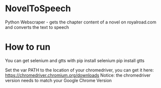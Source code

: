 # NovelToSpeech
Python Webscraper - gets the chapter content of a novel on royalroad.com and converts the text to speech

# How to run
You can get selenium and gtts with
pip install selenium
pip install gtts

Set the var PATH to the location of your chromedriver, you can get it here: https://chromedriver.chromium.org/downloads
Notice: the chromedriver version needs to match your Google Chrome Version 